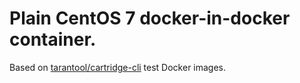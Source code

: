 # Plain CentOS 7 docker-in-docker container.

Based on [tarantool/cartridge-cli](https://github.com/tarantool/cartridge-cli) test Docker images.
